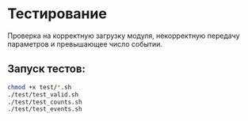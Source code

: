 # Тестирование
Проверка на корректную загрузку модуля, некорректную передачу параметров и превышающее число событии.

## Запуск тестов:
```bash
chmod +x test/*.sh
./test/test_valid.sh
./test/test_counts.sh
./test/test_events.sh
```